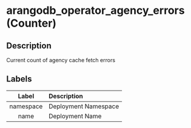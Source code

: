 # arangodb_operator_agency_errors (Counter)

## Description

Current count of agency cache fetch errors

## Labels

|   Label   | Description          |
|:---------:|:---------------------|
| namespace | Deployment Namespace |
|   name    | Deployment Name      |
